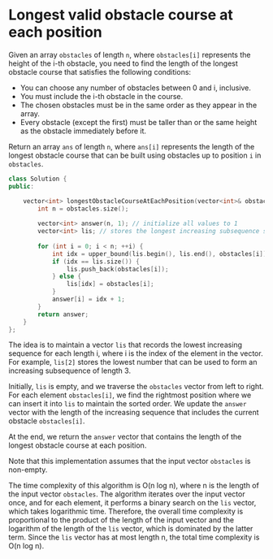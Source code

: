# Longest valid obstacle course at each position

Given an array `obstacles` of length `n`, where `obstacles[i]` represents the height of the i-th obstacle, you need to find the length of the longest obstacle course that satisfies the following conditions:

* You can choose any number of obstacles between 0 and i, inclusive.
* You must include the i-th obstacle in the course.
* The chosen obstacles must be in the same order as they appear in the array.
* Every obstacle (except the first) must be taller than or the same height as the obstacle immediately before it.

Return an array `ans` of length `n`, where `ans[i]` represents the length of the longest obstacle course that can be built using obstacles up to position `i` in `obstacles`.

```cpp
class Solution {
public:

    vector<int> longestObstacleCourseAtEachPosition(vector<int>& obstacles) {
        int n = obstacles.size();
        
        vector<int> answer(n, 1); // initialize all values to 1
        vector<int> lis; // stores the longest increasing subsequence so far
        
        for (int i = 0; i < n; ++i) {
            int idx = upper_bound(lis.begin(), lis.end(), obstacles[i]) - lis.begin();
            if (idx == lis.size()) {
                lis.push_back(obstacles[i]);
            } else {
                lis[idx] = obstacles[i];
            }
            answer[i] = idx + 1;
        }
        return answer;
    }
};
```

The idea is to maintain a vector `lis` that records the lowest increasing sequence for each length i, where i is the index of the element in the vector. For example, `lis[2]` stores the lowest number that can be used to form an increasing subsequence of length 3.

Initially, `lis` is empty, and we traverse the `obstacles` vector from left to right. For each element `obstacles[i]`, we find the rightmost position where we can insert it into `lis` to maintain the sorted order. We update the `answer` vector with the length of the increasing sequence that includes the current obstacle `obstacles[i]`.

At the end, we return the `answer` vector that contains the length of the longest obstacle course at each position.

Note that this implementation assumes that the input vector `obstacles` is non-empty.



The time complexity of this algorithm is O(n log n), where n is the length of the input vector `obstacles`. The algorithm iterates over the input vector once, and for each element, it performs a binary search on the `lis` vector, which takes logarithmic time. Therefore, the overall time complexity is proportional to the product of the length of the input vector and the logarithm of the length of the `lis` vector, which is dominated by the latter term. Since the `lis` vector has at most length n, the total time complexity is O(n log n).
